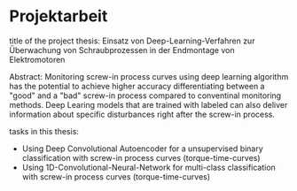 # Projektarbeit

title of the project thesis: Einsatz von Deep-Learning-Verfahren zur Überwachung von Schraubprozessen in der Endmontage von Elektromotoren

Abstract: Monitoring screw-in process curves using deep learning algorithm has the potential to achieve higher accuracy differentiating between a "good" and a "bad" screw-in process compared to conventinal monitoring methods. Deep Learing models that are trained with labeled can also deliver information about specific disturbances right after the screw-in process.

tasks in this thesis:
- Using Deep Convolutional Autoencoder for a unsupervised binary classification with screw-in process curves (torque-time-curves)
- Using 1D-Convolutional-Neural-Network for multi-class classification with screw-in process curves (torque-time-curves)
